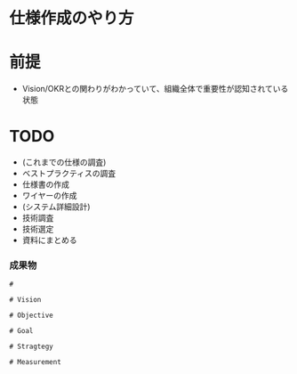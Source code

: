 # 仕様作成のやり方

# 前提
- Vision/OKRとの関わりがわかっていて、組織全体で重要性が認知されている状態

# TODO

- (これまでの仕様の調査)
- ベストプラクティスの調査
- 仕様書の作成
- ワイヤーの作成
- (システム詳細設計)
- 技術調査
- 技術選定
- 資料にまとめる


### 成果物
```
#

# Vision

# Objective

# Goal

# Stragtegy

# Measurement

```



